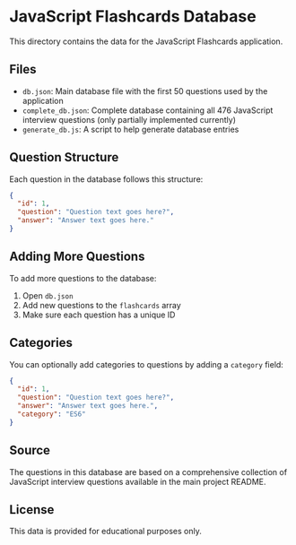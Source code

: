 # JavaScript Flashcards Database

This directory contains the data for the JavaScript Flashcards application.

## Files

- `db.json`: Main database file with the first 50 questions used by the application
- `complete_db.json`: Complete database containing all 476 JavaScript interview questions (only partially implemented currently)
- `generate_db.js`: A script to help generate database entries

## Question Structure

Each question in the database follows this structure:

```json
{
  "id": 1,
  "question": "Question text goes here?",
  "answer": "Answer text goes here."
}
```

## Adding More Questions

To add more questions to the database:

1. Open `db.json`
2. Add new questions to the `flashcards` array
3. Make sure each question has a unique ID

## Categories

You can optionally add categories to questions by adding a `category` field:

```json
{
  "id": 1,
  "question": "Question text goes here?",
  "answer": "Answer text goes here.",
  "category": "ES6"
}
```

## Source

The questions in this database are based on a comprehensive collection of JavaScript interview questions available in the main project README.

## License

This data is provided for educational purposes only.

